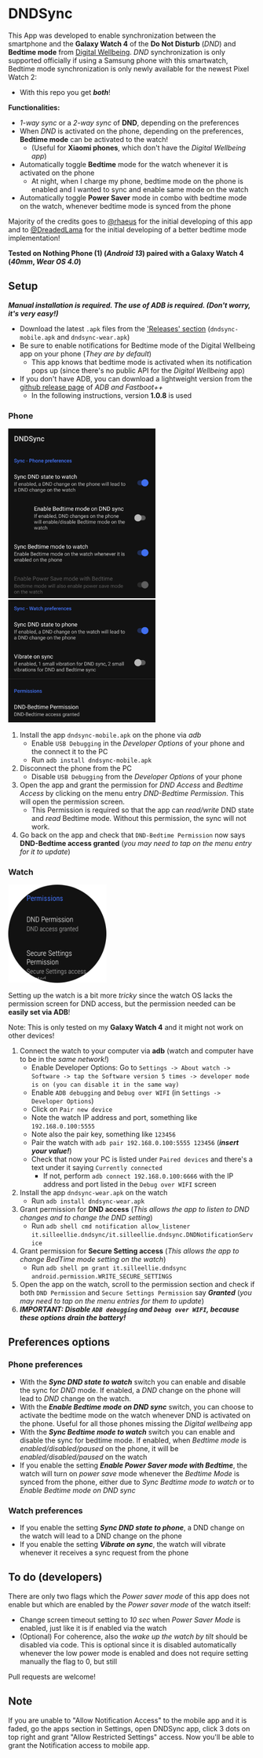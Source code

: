 # DNDSync
This App was developed to enable synchronization between the smartphone and the **Galaxy Watch 4** of the
**Do Not Disturb** (*DND*) and **Bedtime mode** from [Digital Wellbeing](https://play.google.com/store/apps/details?id=com.google.android.apps.wellbeing&hl=en_US).
*DND* synchronization is only supported officially if using a Samsung phone with this smartwatch, Bedtime mode synchronization
is only newly available for the newest Pixel Watch 2:
* With this repo you get ***both***!

**Functionalities:**
* *1-way sync* or a *2-way sync* of **DND**, depending on the preferences
* When *DND* is activated on the phone, depending on the preferences, **Bedtime mode** can be activated to the watch!
   * (Useful for **Xiaomi phones**, which don't have the *Digital Wellbeing app*)
* Automatically toggle **Bedtime** mode for the watch whenever it is activated on the phone
    * At night, when I charge my phone, bedtime mode on the phone is enabled and I wanted to sync and enable same mode on the watch
* Automatically toggle **Power Saver** mode in combo with bedtime mode on the watch, whenever bedtime mode is synced from the phone

Majority of the credits goes to [@rhaeus](https://github.com/rhaeus) for the initial developing of this app
and to [@DreadedLama](https://github.com/DreadedLama) for the initial developing of a better bedtime mode implementation!

**Tested on Nothing Phone (1) (*Android 13*) paired with a Galaxy Watch 4 (*40mm*, *Wear OS 4.0*)**

## Setup

***Manual installation is required. The use of ADB is required. (*Don't worry, it's very easy!*)***

* Download the latest `.apk` files from the ['Releases' section](https://github.com/Silleellie/dnd-bedtime-sync/releases) (`dndsync-mobile.apk` and `dndsync-wear.apk`)
* Be sure to enable notifications for Bedtime mode of the Digital Wellbeing app on your phone (*They are by default*)
    * This app knows that bedtime mode is activated when its notification pops up (since there's no public API for the *Digital Wellbeing* app)
* If you don't have ADB, you can download a lightweight version from the [github release page](https://github.com/K3V1991/ADB-and-FastbootPlusPlus/releases) of *ADB and Fastboot++*
    * In the following instructions, version **1.0.8** is used

### Phone

<p float="left">
  <img src="/images/mobile_1.png" width="300" />
  <img src="/images/mobile_2.png" width="300" />
</p>

1. Install the app `dndsync-mobile.apk` on the phone via *adb*
    * Enable `USB Debugging` in the *Developer Options* of your phone and the connect it to the PC
    * Run `adb install dndsync-mobile.apk`
2. Disconnect the phone from the PC
    * Disable `USB Debugging` from the *Developer Options* of your phone
3. Open the app and grant the permission for *DND Access* and *Bedtime Access* by clicking on the menu entry *DND-Bedtime Permission*. This will open the permission screen.
    * This Permission is required so that the app can *read/write* DND state and *read* Bedtime mode. Without this permission, the sync will not work.
4. Go back on the app and check that `DND-Bedtime Permission` now says **DND-Bedtime access granted** (*you may need to tap on the menu entry for it to update*)


### Watch
<img src="/images/wear_1.png" width="200" />

Setting up the watch is a bit more *tricky* since the watch OS lacks the permission screen for DND access,
but the permission needed can be **easily set via ADB**!

Note: This is only tested on my **Galaxy Watch 4** and it might not work on other devices!
1. Connect the watch to your computer via **adb** (watch and computer have to be in the *same network!*)
    * Enable Developer Options: Go to `Settings -> About watch -> Software -> tap the Software version 5 times -> developer mode is on (you can disable it in the same way)`
    * Enable `ADB debugging` and `Debug over WIFI` (in `Settings -> Developer Options`)
    * Click on `Pair new device`
    * Note the watch IP address and port, something like `192.168.0.100:5555` 
    * Note also the pair key, something like `123456`
    * Pair the watch with `adb pair 192.168.0.100:5555 123456` (***insert your value!***)
    * Check that now your PC is listed under `Paired devices` and there's a text under it saying `Currently connected` 
         * If not, perform `adb connect 192.168.0.100:6666` with the IP address and port listed in the `Debug over WIFI` screen
2. Install the app `dndsync-wear.apk` on the watch
    * Run `adb install dndsync-wear.apk`
3. Grant permission for **DND access** (*This allows the app to listen to DND changes and to change the DND setting*)
    * Run `adb shell cmd notification allow_listener it.silleellie.dndsync/it.silleellie.dndsync.DNDNotificationService`  
4. Grant permission for **Secure Setting access** (*This allows the app to change BedTime mode setting on the watch*)
    * Run `adb shell pm grant it.silleellie.dndsync android.permission.WRITE_SECURE_SETTINGS`
5. Open the app on the watch, scroll to the permission section and check if both `DND Permission` 
   and `Secure Settings Permission` say ***Granted*** (*you may need to tap on the menu entries for them to update*)
6. ***IMPORTANT: Disable `ADB debugging` and `Debug over WIFI`, because these options drain the battery!***

## Preferences options

### Phone preferences

* With the ***Sync DND state to watch*** switch you can enable and disable the sync for *DND* mode.
  If enabled, a *DND* change on the phone will lead to *DND* change on the watch.
* With the ***Enable Bedtime mode on DND sync*** switch, you can choose to activate the bedtime mode on the watch
  whenever DND is activated on the phone. Useful for all those phones missing the *Digital wellbeing* app
* With the ***Sync Bedtime mode to watch*** switch you can enable and disable the sync for bedtime mode.
  If enabled, when *Bedtime mode* is *enabled/disabled/paused* on the phone, it will be *enabled/disabled/paused* on the watch
* If you enable the setting ***Enable Power Saver mode with Bedtime***, the watch will turn on *power save* mode whenever the *Bedtime Mode* is synced from the phone,
  either due to *Sync Bedtime mode to watch* or to *Enable Bedtime mode on DND sync*

### Watch preferences

* If you enable the setting ***Sync DND state to phone***, a DND change on the watch will lead to a DND change on the phone
* If you enable the setting ***Vibrate on sync***, the watch will vibrate whenever it receives a sync request from the phone

## To do (developers)

There are only two flags which the *Power saver mode* of this app does not enable but which are enabled
by the *Power saver mode* of the watch itself:

* Change screen timeout setting to *10 sec* when *Power Saver Mode* is enabled, just like it is if enabled via the watch
* (Optional) For coherence, also the *wake up the watch by tilt* should be disabled via code. This is optional since it is 
  disabled automatically whenever the low power mode is enabled and does not require setting manually the flag to 0, but still

Pull requests are welcome!

## Note

If you are unable to "Allow Notification Access" to the mobile app and it is faded, go the apps section in Settings, open DNDSync app, click 3 dots on top right and grant "Allow Restricted Settings" access.
Now you'll be able to grant the Notification access to mobile app.

